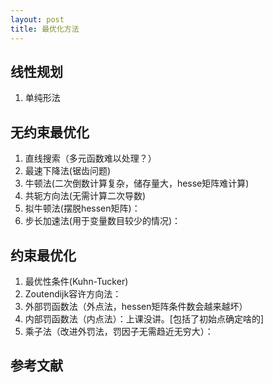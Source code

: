 ```yaml
---
layout: post
title: 最优化方法
---
```


## 线性规划
1. 单纯形法

## 无约束最优化
1. 直线搜索（多元函数难以处理？）
2. 最速下降法(锯齿问题)
3. 牛顿法(二次倒数计算复杂，储存量大，hesse矩阵难计算)
4. 共轭方向法(无需计算二次导数)
5. 拟牛顿法(摆脱hessen矩阵)：
6. 步长加速法(用于变量数目较少的情况)：


## 约束最优化
1. 最优性条件(Kuhn-Tucker)
2. Zoutendijk容许方向法：
3. 外部罚函数法（外点法，hessen矩阵条件数会越来越坏）
4. 内部罚函数法（内点法）：上课没讲。[包括了初始点确定啥的]
5. 乘子法（改进外罚法，罚因子无需趋近无穷大）：


## 参考文献

[^1]: 最优化方法.张薇.东北大学出版社